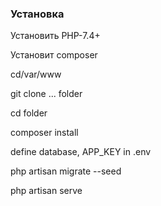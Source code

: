 ### Установка

Установить PHP-7.4+

Установит composer

cd/var/www

git clone ... folder

cd folder

composer install

define database, APP_KEY in .env

php artisan migrate --seed

php artisan serve

